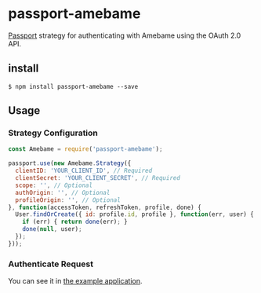 # passport-amebame


[Passport](http://passportjs.org/) strategy for authenticating with Amebame using the OAuth 2.0 API.


## install

```
$ npm install passport-amebame --save
```

## Usage

### Strategy Configuration

```JavaScript
const Amebame = require('passport-amebame');

passport.use(new Amebame.Strategy({
  clientID: 'YOUR_CLIENT_ID', // Required
  clientSecret: 'YOUR_CLIENT_SECRET', // Required
  scope: '', // Optional
  authOrigin: '', // Optional
  profileOrigin: '', // Optional
}, function(accessToken, refreshToken, profile, done) {
  User.findOrCreate({ id: profile.id, profile }, function(err, user) {
    if (err) { return done(err); }
    done(null, user);
  });
}));
```

### Authenticate Request

You can see it in [the example application](/example/login/app.js).
